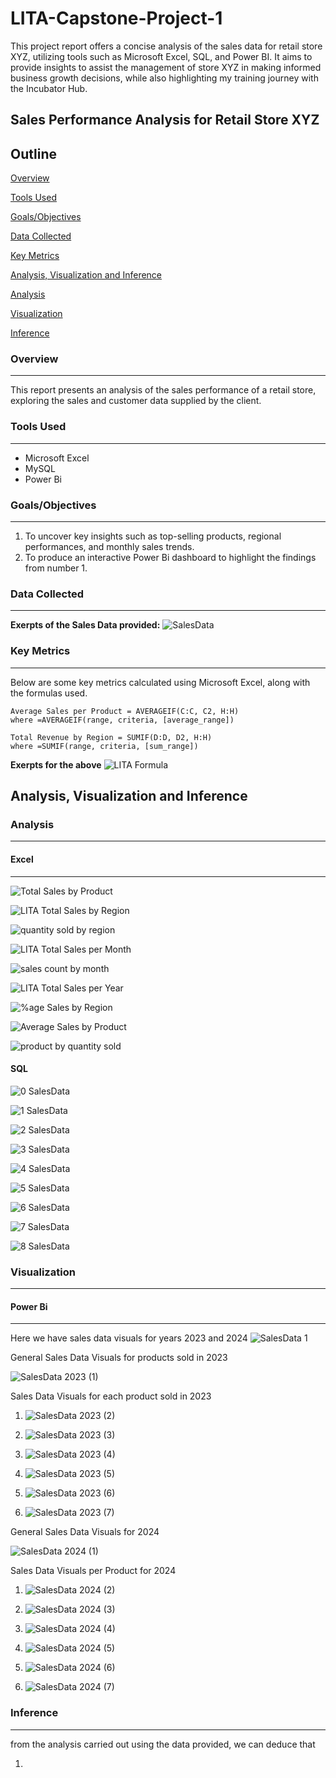 # LITA-Capstone-Project-1
This project report offers a concise analysis of the sales data for retail store XYZ, utilizing tools such as Microsoft Excel, SQL, and Power BI. It aims to provide insights to assist the management of store XYZ in making informed business growth decisions, while also highlighting my training journey with the Incubator Hub.

## Sales Performance Analysis for Retail Store XYZ
## Outline
[Overview](#overview)

[Tools Used](#tools-used)

[Goals/Objectives](#goalsobjectives)

[Data Collected](#data-collected)

[Key Metrics](#key-metrics)

[Analysis, Visualization and Inference](#analysis-visualization-and-inference)

[Analysis](#Analysis)

[Visualization](#Visualization)

[Inference](#Inference)


### Overview
---
This report presents an analysis of the sales performance of a retail store, exploring the sales and customer data supplied by the client.

### Tools Used
---
- Microsoft Excel
- MySQL
- Power Bi

### Goals/Objectives
---
1. To uncover key insights such as top-selling products, regional performances, and monthly sales trends.
2. To produce an interactive Power Bi dashboard to highlight the findings from number 1.

### Data Collected
---
**Exerpts of the Sales Data provided:**
![SalesData](https://github.com/user-attachments/assets/50d199f9-eb67-4839-97e7-57a22ba71e79)

### Key Metrics
---
Below are some key metrics calculated using Microsoft Excel, along with the formulas used.

```
Average Sales per Product = AVERAGEIF(C:C, C2, H:H)
where =AVERAGEIF(range, criteria, [average_range])

Total Revenue by Region = SUMIF(D:D, D2, H:H)
where =SUMIF(range, criteria, [sum_range])
```

**Exerpts for the above**
![LITA Formula](https://github.com/user-attachments/assets/c1df3dcb-54da-419f-80cf-7fc3b2990331)


## Analysis, Visualization and Inference
### Analysis
---

#### Excel
---
![Total Sales by Product](https://github.com/user-attachments/assets/97c7b223-41ee-4be1-8a48-0a98fa30bbec)

![LITA Total Sales by Region](https://github.com/user-attachments/assets/ec58c69f-c094-4f3e-8e56-40617e43326a)

![quantity sold by region](https://github.com/user-attachments/assets/da3a73c3-81e1-42f3-a45c-1fb7991c33f1)

![LITA Total Sales per Month](https://github.com/user-attachments/assets/85f0fb39-6f4d-411e-8c57-13f571dcd2df)

![sales count by month](https://github.com/user-attachments/assets/6cefb0db-2a46-4dfb-983b-370f3db13612)

![LITA Total Sales per Year](https://github.com/user-attachments/assets/01057f9e-3ba9-49eb-9801-7cb0101b65d6)

![%age Sales by Region](https://github.com/user-attachments/assets/b584c858-275d-4697-b8d5-a08d3d20072d)

![Average Sales by Product](https://github.com/user-attachments/assets/9d8a93f5-b9ea-4a04-a7c1-859ea28f3465)

![product by quantity sold](https://github.com/user-attachments/assets/f1a91dc2-dfc5-4069-8272-68b26e86c37e)


#### SQL
![0  SalesData](https://github.com/user-attachments/assets/5f903ec0-d589-4a0b-a8c1-a84ea4b51da5)

![1  SalesData](https://github.com/user-attachments/assets/642dd94f-bd2e-4ae7-a8b2-122c1925dd0e)

![2  SalesData](https://github.com/user-attachments/assets/cdb2f8b7-812b-42b7-94f9-91741534a9a9)

![3  SalesData](https://github.com/user-attachments/assets/382df357-3fbb-441c-82fa-b6a6e143312f)

![4  SalesData](https://github.com/user-attachments/assets/1bf94d44-9b3c-4eba-b893-cb6874c6fadd)

![5  SalesData](https://github.com/user-attachments/assets/6d2806ec-5e7d-4f11-8b8f-10e3bd9f394e)

![6  SalesData](https://github.com/user-attachments/assets/a4b89e03-547e-49c2-9410-8967748d4774)

![7  SalesData](https://github.com/user-attachments/assets/cb06e31d-2ede-40dd-90f4-50b2b434e4a5)

![8  SalesData](https://github.com/user-attachments/assets/0afea0c5-bc64-446a-a95e-fa546a9c61c5)



### Visualization
---
#### Power Bi
---
Here we have sales data visuals for years 2023 and 2024
![SalesData 1](https://github.com/user-attachments/assets/3f4b7341-bc5d-4475-9ad1-f4ffd136a306)

General Sales Data Visuals for products sold in 2023

![SalesData 2023 (1)](https://github.com/user-attachments/assets/db07a12b-8666-49d8-b2b3-3007854886fa)

Sales Data Visuals for each product sold in 2023

1. ![SalesData 2023 (2)](https://github.com/user-attachments/assets/e8b623f3-17e9-48e0-9e10-9b64e4b5c9bc)

2. ![SalesData 2023 (3)](https://github.com/user-attachments/assets/b60ed172-5a7e-414e-b358-929a34429106)

3. ![SalesData 2023 (4)](https://github.com/user-attachments/assets/9cd455b7-e6b5-4481-9ae0-b079f7382e68)

4. ![SalesData 2023 (5)](https://github.com/user-attachments/assets/19597a9e-26d2-48fa-8f99-f3942d095abb)

5. ![SalesData 2023 (6)](https://github.com/user-attachments/assets/1ff5b3e1-e7aa-497d-a9f1-ad0c952503f1)

6. ![SalesData 2023 (7)](https://github.com/user-attachments/assets/92bcea3d-a698-408c-9532-d6403036c0c1)

General Sales Data Visuals for 2024

![SalesData 2024 (1)](https://github.com/user-attachments/assets/8bdb8797-7cfc-4edc-8e37-a92835681bbe)

Sales Data Visuals per Product for 2024

1. ![SalesData 2024 (2)](https://github.com/user-attachments/assets/cd67a4b0-b197-4966-8c90-41f0c3c1878e)

2. ![SalesData 2024 (3)](https://github.com/user-attachments/assets/88a588ec-1b6f-45da-8df8-91f2215eb1c6)

3. ![SalesData 2024 (4)](https://github.com/user-attachments/assets/29be286f-73ae-41e2-9830-d039d97c07e5)

4. ![SalesData 2024 (5)](https://github.com/user-attachments/assets/11f7e1ea-8f44-44c3-96f1-8d09a2ba1c83)

5. ![SalesData 2024 (6)](https://github.com/user-attachments/assets/ae65b93a-f4c1-4446-9882-f26332d6b776)

6. ![SalesData 2024 (7)](https://github.com/user-attachments/assets/bd6ef7c6-b0ee-49d1-918b-a71b102f0b6b)

### Inference
---
from the analysis carried out using the data provided, we can deduce that

1. 




